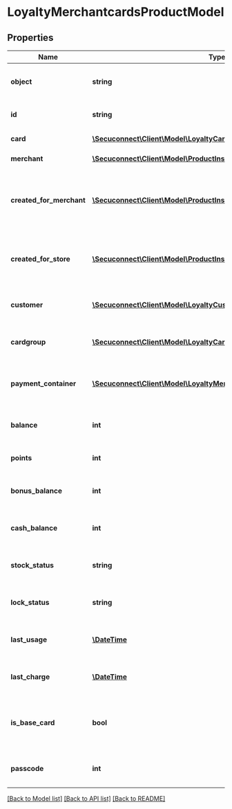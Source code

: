 # LoyaltyMerchantcardsProductModel

## Properties
Name | Type | Description | Notes
------------ | ------------- | ------------- | -------------
**object** | **string** | Object of loyalty merchant card | [optional] 
**id** | **string** | Id of loyalty merchant card | [optional] 
**card** | [**\Secuconnect\Client\Model\LoyaltyCardsProductModel**](LoyaltyCardsProductModel.md) | Id of loyalty store group | [optional] 
**merchant** | [**\Secuconnect\Client\Model\ProductInstanceUID**](ProductInstanceUID.md) | Current merchant id | [optional] 
**created_for_merchant** | [**\Secuconnect\Client\Model\ProductInstanceUID**](ProductInstanceUID.md) | Merchant id, that loyalty merchant card object was created for | [optional] 
**created_for_store** | [**\Secuconnect\Client\Model\ProductInstanceUID**](ProductInstanceUID.md) | Store id, that loyalty merchant card object was created for | [optional] 
**customer** | [**\Secuconnect\Client\Model\LoyaltyCustomersProductModel**](LoyaltyCustomersProductModel.md) | Loyalty merchant card customer | [optional] 
**cardgroup** | [**\Secuconnect\Client\Model\LoyaltyCardgroupsProductModel**](LoyaltyCardgroupsProductModel.md) | Loyalty merchant card card group | [optional] 
**payment_container** | [**\Secuconnect\Client\Model\LoyaltyMerchantcardsDTOPaymentContainer**](LoyaltyMerchantcardsDTOPaymentContainer.md) | Loyalty merchant card payment container | [optional] 
**balance** | **int** | Loyalty merchant card balance | [optional] 
**points** | **int** | Loyalty merchant card points | [optional] 
**bonus_balance** | **int** | Loyalty merchant card bonus balance | [optional] 
**cash_balance** | **int** | Loyalty merchant card cash balance | [optional] 
**stock_status** | **string** | Loyalty merchant card stock status | [optional] 
**lock_status** | **string** | Loyalty merchant card lock status | [optional] 
**last_usage** | [**\DateTime**](\DateTime.md) | Loyalty merchant card last usage | [optional] 
**last_charge** | [**\DateTime**](\DateTime.md) | Loyalty merchant card last charge | [optional] 
**is_base_card** | **bool** | Information whether loyalty merchant card is base card | [optional] 
**passcode** | **int** | Loyalty merchant card passcode | [optional] 

[[Back to Model list]](../README.md#documentation-for-models) [[Back to API list]](../README.md#documentation-for-api-endpoints) [[Back to README]](../README.md)


